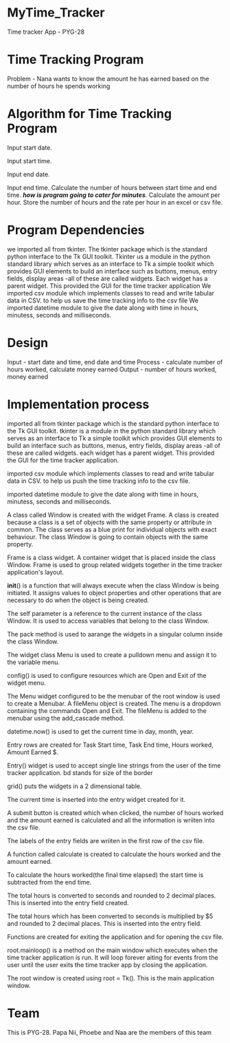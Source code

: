 # MyTime_Tracker
Time tracker App - PYG-28

# Time Tracking Program
Problem - Nana wants to know the amount he has earned based on the number of hours he spends working

# Algorithm for Time Tracking Program
Input start date.

Input start time.

Input end date.

Input end time.
Calculate the number of hours between start time and end time.
***how is program going to cater for minutes***.
Calculate the amount per hour.
Store the number of hours and the rate per hour in an excel or csv file.

# Program Dependencies
we imported all from tkinter. The tkinter package which is the standard python interface to the Tk GUI toolkit. 
Tkinter us a module in the python standard library which serves as an interface to Tk a simple toolkit which provides GUI elements to build an interface such as buttons, menus, entry fields, display areas -all of these are called widgets. Each widget has a parent widget.
This provided the GUI for the time tracker application
We imported csv module which implements classes to read and write tabular data in CSV. to help us save the time tracking info to the csv file
We imported datetime module to give the date along with time in hours, minutess, seconds and milliseconds.

# Design
Input  - start date and time, end date and time
Process - calculate number of hours worked, calculate money earned
Output - number of hours worked, money earned

# Implementation process
imported all from tkinter package which is the standard python interface to the Tk GUI toolkit. 
tkinter is a module in the python standard library which serves as an interface to Tk a simple toolkit which provides GUI elements to build an interface such as buttons, menus, entry fields, display areas -all of these are called widgets. each widget has a parent widget.
This provided the GUI for the time tracker application.

imported csv module  which implements classes to read and write tabular data in CSV. to help us push the time tracking info to the csv file.

imported datetime module to give the date along with time in hours, minutess, seconds and milliseconds.

A class called Window is created with the widget Frame. A class is created because a class is a set of objects with the same property or attribute in common. The class serves as a blue print for individual objects with exact behaviour. The class Window is going to contain objects with the same property.

Frame is a class widget. A container widget that is placed inside the class Window. Frame is used to group related widgets together in the time tracker application's layout.

__init__() is a function that will always execute when the class Window is being initiated. It assigns values to object properties and other operations that are necessary to do when the object is being created. 

The self parameter is a reference to the current instance of  the class Window. It is used to access variables that belong to the class Window. 

The pack method is used to aarange the widgets in a singular column inside the class Window. 

The widget class Menu is used to create a pulldown menu and assign it to the variable menu.

config() is used to configure resources which are Open and Exit of the widget menu.

The Menu widget configured to be the menubar of the root window is used to create a Menubar.
A fileMenu object is created. 
The menu is a dropdown containing the commands Open and Exit. 
The fileMenu is added to the menubar using the add_cascade method.

datetime.now() is used to get the current time in day, month, year.

Entry rows are created for Task Start time, Task End time, Hours worked, Amount Earned $.

Entry() widget is used to accept single line strings from the user of the time tracker application. bd stands for size of the border

grid() puts the widgets in a 2 dimensional table.

The current time is inserted into the entry widget created for it. 

A submit button is created which when clicked, the number of hours worked and the amount earned is calculated and all the information is wriiten into the csv file.

The labels of the entry fields are wriiten in the first row of the csv file.

A function called calculate is created to calculate the hours worked and the amount earned.

To calculate the hours worked(the final time elapsed) the start time is subtracted from the end time.

The total hours is converted to seconds and rounded to 2 decimal places. This is inserted into the entry field created.

The total hours which has been converted to seconds is multiplied by $5 and rounded to 2 decimal places. This is inserted into the entry field.

Functions are created for exiting the application and for opening the csv file.

root.mainloop() is a method on the main window which executes when the time tracker application is run. It will loop forever aiting for events from the user until the user exits the time tracker app by closing the application.

The root window is created using root = Tk(). This is the main application window.  


# Team
This is PYG-28. Papa Nii, Phoebe and Naa are the members of this team
